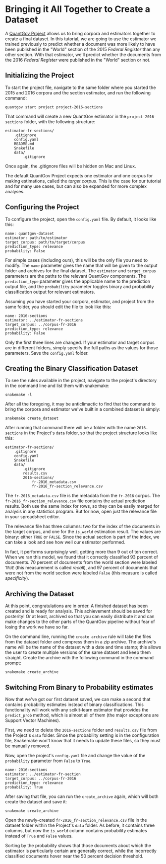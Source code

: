 # Bringing it All Together to Create a Dataset

A [QuantGov Project](../project.markdown) allows us to bring corpora and
estimators together to create a final dataset. In this tutorial, we are going
to use the estimator we trained previously to predict whether a document was
more likely to have been published in the "World" section of the 2015 *Federal
Register* than any other section. With that estimator, we'll predict whether
the documents from the 2016 *Federal Register* were published in the "World"
section or not.

## Initializing the Project

To start the project file, navigate to the same folder where you started the
2015 and 2016 corpora and the section estimator, and run the following command:

``` {.bash}
quantgov start project project-2016-sections
```

That command will create a new QuantGov estimator in the
`project-2016-sections` folder, with the following structure:

    estimator-fr-sections/
        .gitignore
        config.yaml
        README.md
        Snakefile
        data/
            .gitignore

Once again, the .gitignore files will be hidden on Mac and Linux.

The default QuantGov Project expects one estimator and one corpus for making
estimations, called the *target corpus*. This is the case for our tutorial and
for many use cases, but can also be expanded for more complex analyses.

## Configuring the Project

To configure the project, open the `config.yaml` file. By default, it looks
like this:

``` {.yaml}
name: quantgov-dataset
estimator: path/to/estimator
target_corpus: path/to/target/corpus
prediction_type: relevance
probability: False
```

For simple cases (including ours), this will be the only file you need to
modify. The `name` parameter gives the name that will be given to the output
folder and archives for the final dataset. The `estimator` and `target_corpus`
parameters are the paths to the relevant QuantGov components. The
`prediction_type` parameter gives the applicable name to the prediction output
file, and the `probability` parameter toggles binary and probability
classification output for relevant estimators.

Assuming you have started your corpora, estimator, and project from the same
folder, you should edit the file to look like this:

``` {.yaml}
name: 2016-sections
estimator: ../estimator-fr-sections
target_corpus: ../corpus-fr-2016
prediction_type: relevance
probability: False
```

Only the first three lines are changed. If your estimator and target corpus are
in different folders, simply specify the full paths as the values for those
parameters. Save the `config.yaml` folder.

## Creating the Binary Classification Dataset

To see the rules available in the project, navigate to the project's directory
in the command line and list them with snakemake:

``` {.bash}
snakemake -l
```

After all the foregoing, it may be anticlimactic to find that the command to
bring the corpora and estimator we've built in a combined dataset is simply:

``` {.bash}
snakemake create_dataset
```

After running that command there will be a folder with the name `2016-sections`
in the Project's `data` folder, so that the project structure looks like this:

    estimator-fr-sections/
        .gitignore
        config.yaml
        Snakefile
        data/
            .gitignore
            results.csv
            2016-sections/
                fr-2016_metadata.csv
                fr-2016_fr-section_relevance.csv

The `fr-2016_metadata.csv` file is the metadata from the `fr-2016` corpus. The
`fr-2016_fr-section_relevance.csv` file contains the actual prediction results.
Both use the same index for rows, so they can be easily merged for analysis in
any statistics program. But for now, open just the relevance file in your
spreadsheet editor.

The relevance file has three columns: two for the index of the documents in the
target corpus, and one for the `is_world` estimation result. The values are
binary: either `TRUE` or `FALSE`. Since the actual section is part of the
index, we can take a look and see how well our estimator performed.

In fact, it performs surprisingly well, getting more than 9 out of ten correct.
When we ran this model, we found that it correctly classified 93 percent of
documents. 70 percent of documents from the world section were labeled `TRUE`
(this measurement is called *recall*), and 97 percent of documents that were
not from the world section were labeled `False` (this measure is called
*specificity*).

## Archiving the Dataset

At this point, congratulations are in order. A finished dataset has been
created and is ready for analysis. This achievement should be saved for
posterity! Or at least, archived so that you can easily distribute it and can
make changes to the other parts of the QuantGov pipeline without fear of losing
the work we have so far.

On the command line, running the `create archive` rule will take the files from
the dataset folder and compress them in a zip archive. The archive's name will
be the name of the dataset with a date and time stamp; this allows the user to
create multiple versions of the same dataset and keep them straight. Create the
archive with the following command in the command prompt:

``` {.bash}
snakemake create_archive
```

## Switching From Binary to Probability estimates

Now that we've got our first dataset saved, we can make a second that contains
probability estimates instead of binary classifications. This functionality
will work with any scikit-learn estimator that provides the `predict_prob`
method, which is almost all of them (the major exceptions are Support Vector
Machines).

First, we need to delete the `2016-sections` folder and `results.csv` file from
the Project's `data` folder. Since the probability setting is in the
configuration file, Snakemake won't know that it needs to update these files,
so they must be manually removed.

Now, open the project's `config.yaml` file and change the value of the
`probability` parameter from `False` to `True`.

``` {.yaml}
name: 2016-sections
estimator: ../estimator-fr-section
target_corpus: ../corpus-fr-2016
prediction_type: relevance
probability: True
```

After saving that file, you can run the `create_archive` again, which will both
create the dataset and save it:

``` {.bash}
snakemake create_archive
```

Open the newly-created `fr-2016_fr-section_relevance.csv` file in the dataset
folder within the Project's `data` folder. As before, it contains three
columns, but now the `is_world` column contains probability estimates instead
of `True` and `False` values.

Sorting by the probability shows that those documents about which the estimator
is particularly certain are generally correct, while the incorrectly classified
documents hover near the 50 percent decision threshold.
